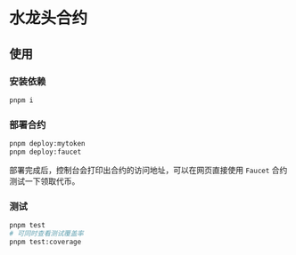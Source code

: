 # 水龙头合约

## 使用

### 安装依赖

```sh
pnpm i
```

### 部署合约

```sh
pnpm deploy:mytoken
pnpm deploy:faucet
```

部署完成后，控制台会打印出合约的访问地址，可以在网页直接使用 `Faucet` 合约测试一下领取代币。

### 测试

```sh
pnpm test
# 可同时查看测试覆盖率
pnpm test:coverage
```

